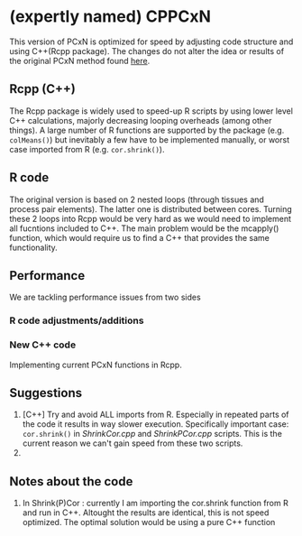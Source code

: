 # (expertly named) CPPCxN
This version of PCxN is optimized for speed by adjusting code structure and using C++(Rcpp package). The changes do not alter the idea or results of the original PCxN method found [here](http://journals.plos.org/ploscompbiol/article?id=10.1371/journal.pcbi.1006042). 

## Rcpp (C++)
The Rcpp package is widely used to speed-up R scripts by using lower level C++ calculations, majorly decreasing looping overheads (among other things). A large number of R functions are supported by the package (e.g. `colMeans()`) but inevitably a few have to be implemented manually, or worst case imported from R (e.g. `cor.shrink()`).

## R code
The original version is based on 2 nested loops (through tissues and process pair elements). The latter one is distributed between cores. Turning these 2 loops into Rcpp would be very hard as we would need to implement all fucntions included to C++. The main problem would be the mcapply() function, which would require us to find a C++ that provides the same functionality.

## Performance
We are tackling performance issues from two sides

### R code adjustments/additions



### New C++ code
Implementing current PCxN functions in Rcpp.

## Suggestions
1. [C++] Try and avoid ALL imports from R. Especially in repeated parts of the code it results in way slower execution. Specifically important case: `cor.shrink()` in *ShrinkCor.cpp* and *ShrinkPCor.cpp* scripts. This is the current reason we can't gain speed from these two scripts.
2. 

## Notes about the code
1. In Shrink(P)Cor : currently I am importing the cor.shrink function from R and run in C++. Altought the results are identical, this is not speed optimized. The optimal solution would be using a pure C++ function 
